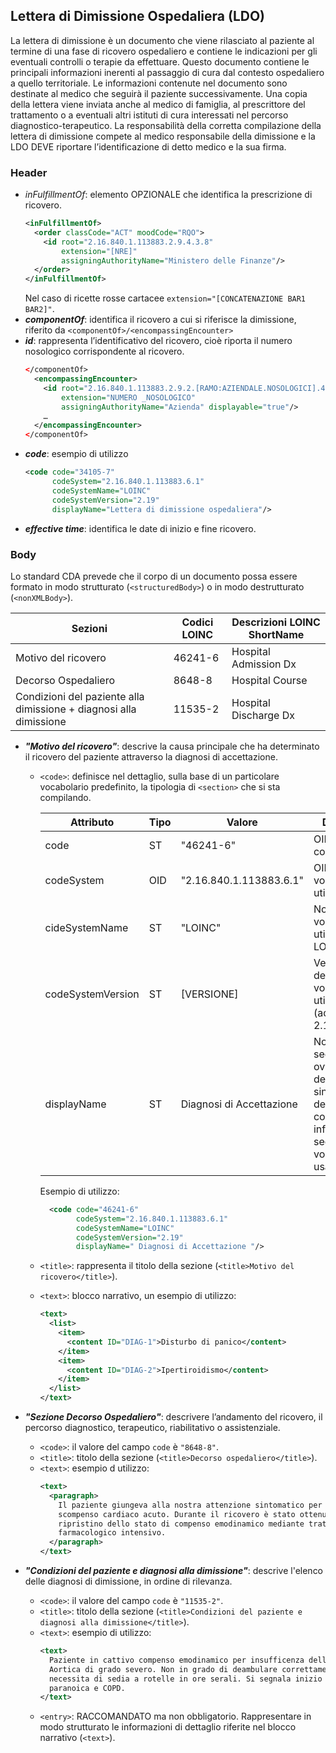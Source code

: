 ## Lettera di Dimissione Ospedaliera (LDO)
La lettera di dimissione è un documento che viene rilasciato al paziente al termine di una fase di ricovero ospedaliero e contiene le indicazioni per gli eventuali controlli o terapie da effettuare. Questo documento contiene le principali informazioni inerenti al passaggio di cura dal contesto ospedaliero a quello territoriale. Le informazioni contenute nel documento sono destinate al medico che seguirà il paziente successivamente. Una copia della lettera viene inviata anche al medico di famiglia, al prescrittore del trattamento o a eventuali altri istituti di cura interessati nel percorso diagnostico-terapeutico. La responsabilità della corretta compilazione della lettera di dimissione compete al medico responsabile della dimissione e la LDO DEVE riportare l’identificazione di detto medico e la sua firma. 
### Header
- _inFulfillmentOf_: elemento OPZIONALE che identifica la prescrizione di ricovero.
  ```xml
  <inFulfillmentOf>
    <order classCode="ACT" moodCode="RQO">
      <id root="2.16.840.1.113883.2.9.4.3.8"
          extension="[NRE]"
          assigningAuthorityName="Ministero delle Finanze"/>
    </order>
  </inFulfillmentOf>
  ```
  Nel caso di ricette rosse cartacee ``extension="[CONCATENAZIONE BAR1 BAR2]"``.
- ***componentOf***: identifica il ricovero a cui si riferisce la dimissione, riferito da ``<componentOf>/<encompassingEncounter>``
- ***id***:  rappresenta l’identificativo del ricovero, cioè riporta il numero nosologico corrispondente al ricovero.
  ```xml
  </componentOf>
    <encompassingEncounter> 
      <id root="2.16.840.1.113883.2.9.2.[RAMO:AZIENDALE.NOSOLOGICI].4.6"
          extension="NUMERO _NOSOLOGICO"
          assigningAuthorityName="Azienda" displayable="true"/>
      …
    </encompassingEncounter>
  </componentOf>
  ```
- ***code***: esempio di utilizzo
  ```xml
  <code code="34105-7"
        codeSystem="2.16.840.1.113883.6.1"
        codeSystemName="LOINC"
        codeSystemVersion="2.19"
        displayName="Lettera di dimissione ospedaliera"/>
  ```
- ***effective time***: identifica le date di inizio e fine ricovero.

### Body
Lo standard CDA prevede che il corpo di un documento possa essere formato in modo strutturato (``<structuredBody>``) o in modo destrutturato (``<nonXMLBody>``). 

  | Sezioni                                                            | Codici LOINC | Descrizioni LOINC ShortName |
  |--------------------------------------------------------------------|--------------|-----------------------------|
  | Motivo del ricovero                                                | 46241-6      | Hospital Admission Dx       |
  | Decorso Ospedaliero                                                | 8648-8       | Hospital Course             |
  | Condizioni del paziente alla dimissione + diagnosi alla dimissione | 11535-2      | Hospital Discharge Dx       |

- ***"Motivo del ricovero"***: descrive la causa principale che ha determinato il ricovero del paziente attraverso la diagnosi di accettazione.
  * ``<code>``: definisce nel dettaglio, sulla base di un particolare vocabolario predefinito, la tipologia di ``<section>`` che si sta compilando.

    | Attributo         | Tipo | Valore                   | Dettagli                                                                                               |
    |-------------------|------|--------------------------|--------------------------------------------------------------------------------------------------------|
    | code              | ST   | "46241-6"                | OID codifica.                                                                                          |
    | codeSystem        | OID  | "2.16.840.1.113883.6.1"  | OID del vocabolario utilizzato                                                                         |
    | cideSystemName    | ST   | "LOINC"                  | Nome del vocabolario utilizzato: LOINC.                                                                |
    | codeSystemVersion | ST   | [VERSIONE]               | Versione del vocabolario utilzzata (ad es. 2.19).                                                      |
    | displayName       | ST   | Diagnosi di Accettazione | Nome della section ovvero descrizione sintetica del contenuto informativo secondo il vocabolario usato |

    Esempio di utilizzo:
    ```xml
      <code code="46241-6"
            codeSystem="2.16.840.1.113883.6.1"
            codeSystemName="LOINC"
            codeSystemVersion="2.19"
            displayName=" Diagnosi di Accettazione "/>
    ```
  * ``<title>``: rappresenta il titolo della sezione (``<title>Motivo del ricovero</title>``).
  * ``<text>``: blocco narrativo, un esempio di utilizzo:

    ```xml
    <text>
      <list>
        <item>
          <content ID="DIAG-1">Disturbo di panico</content>
        </item>
        <item>
          <content ID="DIAG-2">Ipertiroidismo</content>
        </item>
      </list>
    </text>
    ```

- ***"Sezione Decorso Ospedaliero"***: descrivere l’andamento del ricovero, il percorso diagnostico, terapeutico, riabilitativo o assistenziale.
  * ``<code>``: il valore del campo ``code`` è ``"8648-8"``.
  * ``<title>``: titolo della sezione (``<title>Decorso ospedaliero</title>``).
  * ``<text>``: esempio d utilizzo:
    ```xml
    <text>
      <paragraph>
        Il paziente giungeva alla nostra attenzione sintomatico per
        scompenso cardiaco acuto. Durante il ricovero è stato ottenuto un
        ripristino dello stato di compenso emodinamico mediante trattamento
        farmacologico intensivo.
      </paragraph>
    </text>
    ```
- ***"Condizioni del paziente e diagnosi alla dimissione"***: descrive l'elenco delle diagnosi di dimissione, in ordine di rilevanza.
  * ``<code>``: il valore del campo ``code`` è ``"11535-2"``.
  * ``<title>``: titolo della sezione (``<title>Condizioni del paziente e diagnosi alla dimissione</title>``).
  * ``<text>``: esempio di utilizzo:
    ```xml
    <text>
      Paziente in cattivo compenso emodinamico per insufficenza della Valvola
      Aortica di grado severo. Non in grado di deambulare correttamente,
      necessita di sedia a rotelle in ore serali. Si segnala inizio di sindrome
      paranoica e COPD.
    </text>
    ```
  * ``<entry>``: RACCOMANDATO ma non obbligatorio. Rappresentare in modo strutturato le informazioni di dettaglio riferite nel blocco narrativo (``<text>``).